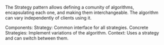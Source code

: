The Strategy pattern allows defining a comunity of algorithms, encapsulating
each one, and making them interchangeable. The algorithm can vary independently
of clients using it.

Components:
Strategy: Common interface for all strategies.
Concrete Strategies: Implement variations of the algorithm.
Context: Uses a strategy and can switch between them.
